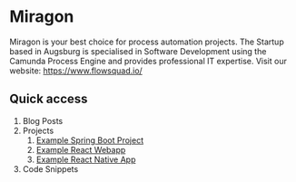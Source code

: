 # Miragon
Miragon is your best choice for process automation projects. The Startup based in Augsburg is specialised in Software Development using the Camunda Process Engine and provides professional IT expertise. Visit our website: https://www.flowsquad.io/ </br>

## Quick access
1. Blog Posts
1. Projects
    1. [Example Spring Boot Project](./projects/miragon-example-backend)
    1. [Example React Webapp](./projects/miragon-example-webapp)
    1. [Example React Native App](./projects/miragon-example-app)
1. Code Snippets